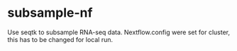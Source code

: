 # subsample-nf
Use seqtk to subsample RNA-seq data.
Nextflow.config were set for cluster, this has to be changed for local run.
